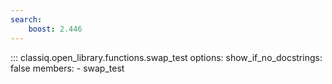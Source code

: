 ```yaml
---
search:
    boost: 2.446
---
```


<!-- spell-checker: disable -->
<!-- prettier-ignore-start -->
::: classiq.open_library.functions.swap_test
    options:
        show_if_no_docstrings: false
        members:
            - swap_test
<!-- prettier-ignore-end -->
<!-- spell-checker: enable -->
